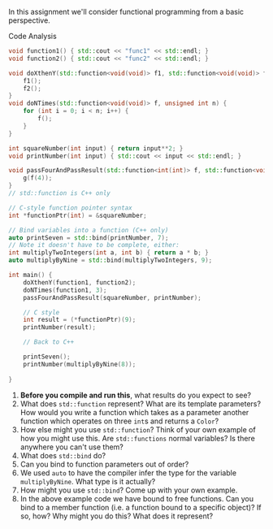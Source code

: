 
In this assignment we'll consider functional programming from a basic perspective.

Code Analysis

``` cpp
void function1() { std::cout << "func1" << std::endl; }
void function2() { std::cout << "func2" << std::endl; }

void doXthenY(std::function<void(void)> f1, std::function<void(void)> f2) {
	f1();
	f2();
}
void doNTimes(std::function<void(void)> f, unsigned int n) {
	for (int i = 0; i < n; i++) {
		f();
	}
}

int squareNumber(int input) { return input**2; }
void printNumber(int input) { std::cout << input << std::endl; }

void passFourAndPassResult(std::function<int(int)> f, std::function<void(int)> g) {
	g(f(4));
}
// std::function is C++ only

// C-style function pointer syntax
int *functionPtr(int) = &squareNumber;

// Bind variables into a function (C++ only)
auto printSeven = std::bind(printNumber, 7);
// Note it doesn't have to be complete, either:
int multiplyTwoIntegers(int a, int b) { return a * b; }
auto multiplyByNine = std::bind(multiplyTwoIntegers, 9);

int main() {
	doXthenY(function1, function2);
	doNTimes(function1, 3);
	passFourAndPassResult(squareNumber, printNumber);

	// C style
	int result = (*functionPtr)(9);
	printNumber(result);

	// Back to C++

	printSeven();
	printNumber(multiplyByNine(8));
	
}
```

1. **Before you compile and run this**, what results do you expect to see?
2. What does `std::function` represent? What are its template parameters? How would you write a function which takes as a parameter another function which operates on three `int`s and returns a `Color`?
3. How else might you use `std::function`? Think of your own example of how you might use this. Are `std::functions` normal variables? Is there anywhere you can't use them?
4. What does `std::bind` do? 
5. Can you bind to function parameters out of order?
6. We used `auto` to have the compiler infer the type for the variable `multiplyByNine`. What type is it actually?
7. How might you use `std::bind`? Come up with your own example. 
8. In the above example code we have bound to free functions. Can you bind to a member function (i.e. a function bound to a specific object)? If so, how? Why might you do this? What does it represent?